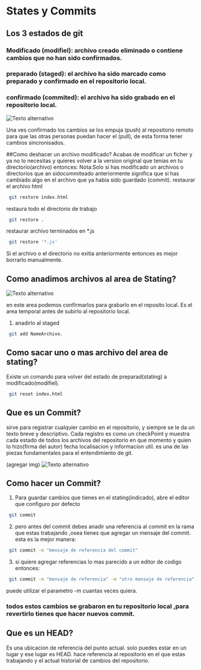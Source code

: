 # States y Commits
## Los 3 estados de git

### Modificado (modifiel): archivo creado eliminado o contiene cambios que no han sido confirmados.
### preparado (staged): el archivo ha sido marcado como preparado y confirmado en el repositorio local.
### confirmado (commited): el archivo ha sido grabado en el repositorio local.

![Texto alternativo](ruta/a/la/imagen.png)


 Una ves confirmado los cambios se los empuja (push) al repositorio remoto para que las otras personas puedan hacer el (pull), de esta forma tener cambios sincronisados.

##Como deshacer un archivo modificado?
Acabas de modificar un ficher y ya no lo necesitas y quieres volver a la version original que tenias en tu directorio(archivo) entonces:
    Nota:Solo si has modificado un archivos o directorios que an sidocommiteado anteriormente
significa que si has cambiado algo en el archivo que ya habia sido guardado (commit).
restaurar el archivo html
```bash
 git restore index.html
```
restaura todo el directorio de trabajo
```bash
 git restore .
```
restaurar archivo terminados en *.js
```bash
 git restore '*.js'
```
Si el archivo o el directorio no exitia anteriormente entonces es mejor borrarlo manualmente.

## Como anadimos archivos al area de Stating?

![Texto alternativo](ruta/a/la/imagen.png)

en este area podemos confirmarlos para grabarlo en el reposito local.
Es el area temporal antes de subirlo al repositorio local.

1. anadirlo al staged
```bash
 git add NameArchivo.
```
## Como sacar uno o mas archivo del area de stating?
Existe un comando para volver del estado de preparad(stating)  a modificado(modifiel).
```bash
 git reset index.html
```

## Que es un Commit?
sirve para registrar cualquier cambio en el repositorio, y siempre se le da un texto breve y descriptivo.
Cada registro es como un checkPoint y muestra cada estado de todos los archivos del repositorio en que momento y quien lo hizo(firma del autor) fecha localisacion y informacion util.
es una de las piezas fundamentales para el entendimiento de git.

(agregar img)
![Texto alternativo](ruta/a/la/imagen.png)

## Como hacer un Commit?
1. Para guardar cambios que tienes en el stating(indicado), abre el editor que configuro por defecto
```bash
 git commit
 ```
 2. pero antes del commit debes anadir una referencia al commit en la rama que estas trabajando ,osea tienes que agregar un mensaje del commit.
 esta es la mejor manera:
```bash
 git commit -m "mensaje de referencia del commit"
```
3. si quiere agregar referencias lo mas parecido a un editor de codigo entonces:
```bash
 git commit -m "mensaje de referencia" -m "otro mensaje de referencia"
```
puede utilizar el parametro -m cuantas veces quiera.

### todos estos cambios se grabaron en tu repositorio local ,para revertirlo tienes que hacer nuevos commit.

## Que es un HEAD?
Es una ubicacion de referencia del punto actual.
solo puedes estar en un lugar y ese lugar es HEAD.
hace referencia al repositorio en el que estas trabajando y el actual historial de cambios del repositorio.










































